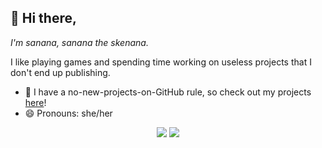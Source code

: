 ## 👋 Hi there,

*I'm sanana, sanana the skenana.*

I like playing games and spending time working on useless projects that I don't end up publishing.

- 🔭 I have a no-new-projects-on-GitHub rule, so check out my projects [here](https://sr.ht/~asya/)!
- 😄 Pronouns: she/her

<p align="center">
  <a href="https://github.com/AsyaTheAbove"><img src="https://github-readme-stats.vercel.app/api?username=AsyaTheAbove"/></a>
  <a href="https://github.com/AsyaTheAbove"><img src="https://github-readme-stats.vercel.app/api/top-langs/?username=AsyaTheAbove&layout=compact&langs_count=10"/></a>
</p>

<!--
**TheOddGarlic/TheOddGarlic** is a ✨ _special_ ✨ repository because its `README.md` (this file) appears on your GitHub profile.

Here are some ideas to get you started:

- 🔭 I’m currently working on ...
- 🌱 I’m currently learning ...
- 👯 I’m looking to collaborate on ...
- 🤔 I’m looking for help with ...
- 💬 Ask me about ...
- 📫 How to reach me: ...
- 😄 Pronouns: ...
- ⚡ Fun fact: ...
-->

